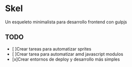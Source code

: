 Skel
====

Un esqueleto minimalista para desarrollo frontend con gulpjs

TODO
----
- [ ]Crear tareas para automatizar sprites
- [ ]Crear tarea para automatizar amd javascript modulos
- [x]Crear entornos de deploy y desarrollo más simples
